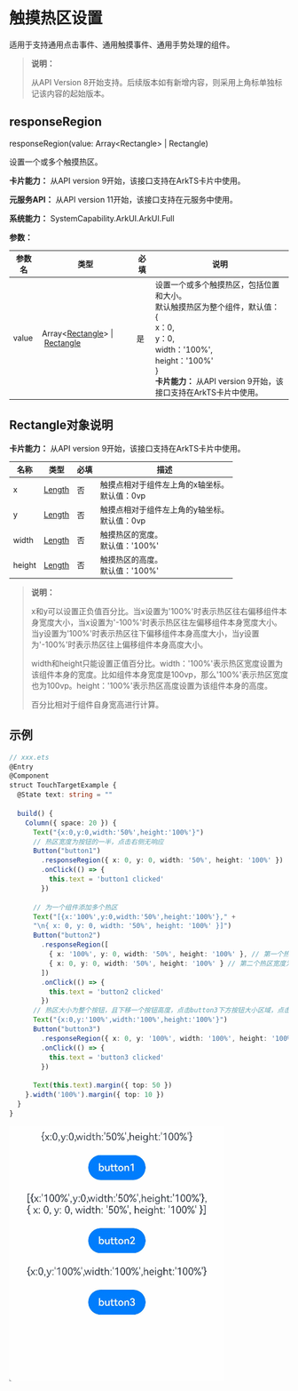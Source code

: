 # 触摸热区设置

适用于支持通用点击事件、通用触摸事件、通用手势处理的组件。


>  **说明：**
>
>  从API Version 8开始支持。后续版本如有新增内容，则采用上角标单独标记该内容的起始版本。

## responseRegion

responseRegion(value: Array&lt;Rectangle&gt; | Rectangle)

设置一个或多个触摸热区。

**卡片能力：** 从API version 9开始，该接口支持在ArkTS卡片中使用。

**元服务API：** 从API version 11开始，该接口支持在元服务中使用。

**系统能力：** SystemCapability.ArkUI.ArkUI.Full

**参数：**

| 参数名 | 类型                                                         | 必填 | 说明                                                         |
| ------ | ------------------------------------------------------------ | ---- | ------------------------------------------------------------ |
| value  | Array&lt;[Rectangle](#rectangle对象说明)&gt;&nbsp;\|&nbsp;[Rectangle](#rectangle对象说明) | 是   | 设置一个或多个触摸热区，包括位置和大小。<br/>默认触摸热区为整个组件，默认值：<br/>{<br/>x：0,<br/>y：0,<br/>width：'100%',<br/>height：'100%'<br/>}<br/>**卡片能力：** 从API version 9开始，该接口支持在ArkTS卡片中使用。 |


## Rectangle对象说明

**卡片能力：** 从API version 9开始，该接口支持在ArkTS卡片中使用。

| 名称        | 类型                       | 必填   | 描述                             |
| ------ | ----------------------------- | -----| -------------------------------- |
| x      | [Length](ts-types.md#length)  | 否   | 触摸点相对于组件左上角的x轴坐标。<br/>默认值：0vp |
| y      | [Length](ts-types.md#length)  | 否   | 触摸点相对于组件左上角的y轴坐标。<br/>默认值：0vp |
| width  | [Length](ts-types.md#length)  | 否   | 触摸热区的宽度。<br/>默认值：'100%' |
| height | [Length](ts-types.md#length) | 否   | 触摸热区的高度。<br/>默认值：'100%' |

  >  **说明：**
  >
  >  x和y可以设置正负值百分比。当x设置为'100%'时表示热区往右偏移组件本身宽度大小，当x设置为'-100%'时表示热区往左偏移组件本身宽度大小。当y设置为'100%'时表示热区往下偏移组件本身高度大小，当y设置为'-100%'时表示热区往上偏移组件本身高度大小。
  >
  >  width和height只能设置正值百分比。width：'100%'表示热区宽度设置为该组件本身的宽度。比如组件本身宽度是100vp，那么'100%'表示热区宽度也为100vp。height：'100%'表示热区高度设置为该组件本身的高度。
  >
  >  百分比相对于组件自身宽高进行计算。


## 示例

```ts
// xxx.ets
@Entry
@Component
struct TouchTargetExample {
  @State text: string = ""

  build() {
    Column({ space: 20 }) {
      Text("{x:0,y:0,width:'50%',height:'100%'}")
      // 热区宽度为按钮的一半，点击右侧无响应
      Button("button1")
        .responseRegion({ x: 0, y: 0, width: '50%', height: '100%' })
        .onClick(() => {
          this.text = 'button1 clicked'
        })

      // 为一个组件添加多个热区
      Text("[{x:'100%',y:0,width:'50%',height:'100%'}," +
      "\n{ x: 0, y: 0, width: '50%', height: '100%' }]")
      Button("button2")
        .responseRegion([
          { x: '100%', y: 0, width: '50%', height: '100%' }, // 第一个热区宽度为按钮的一半，点击按钮右侧宽度一半区域，点击事件生效
          { x: 0, y: 0, width: '50%', height: '100%' } // 第二个热区宽度为按钮的一半，点击button2左半边，点击事件生效
        ])
        .onClick(() => {
          this.text = 'button2 clicked'
        })
      // 热区大小为整个按钮，且下移一个按钮高度，点击button3下方按钮大小区域，点击事件生效
      Text("{x:0,y:'100%',width:'100%',height:'100%'}")
      Button("button3")
        .responseRegion({ x: 0, y: '100%', width: '100%', height: '100%' })
        .onClick(() => {
          this.text = 'button3 clicked'
        })

      Text(this.text).margin({ top: 50 })
    }.width('100%').margin({ top: 10 })
  }
}
```

![touchtarget.gif](figures/touchtarget.gif)
